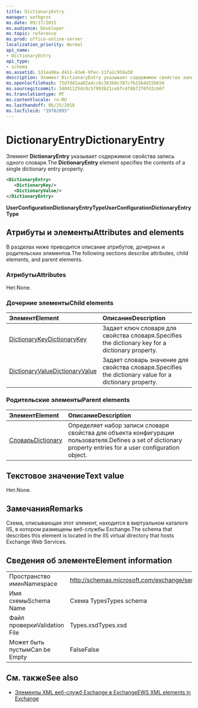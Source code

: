 ```yaml
---
title: DictionaryEntry
manager: sethgros
ms.date: 09/17/2015
ms.audience: Developer
ms.topic: reference
ms.prod: office-online-server
localization_priority: Normal
api_name:
- DictionaryEntry
api_type:
- schema
ms.assetid: 531ea96a-d411-43e6-9fec-11fa2c959a30
description: Элемент DictionaryEntry указывает содержимое свойства запись одного словаря.
ms.openlocfilehash: 75d7dd1aa82a4cc6c363b9c787cfb15b4d15b656
ms.sourcegitcommit: 34041125dc8c5f993b21cebfc4f8b72f0fd2cb6f
ms.translationtype: MT
ms.contentlocale: ru-RU
ms.lasthandoff: 06/25/2018
ms.locfileid: "19762095"
---
```

# <a name="dictionaryentry"></a><span data-ttu-id="4027d-103">DictionaryEntry</span><span class="sxs-lookup"><span data-stu-id="4027d-103">DictionaryEntry</span></span>

<span data-ttu-id="4027d-104">Элемент **DictionaryEntry** указывает содержимое свойства запись одного словаря.</span><span class="sxs-lookup"><span data-stu-id="4027d-104">The **DictionaryEntry** element specifies the contents of a single dictionary entry property.</span></span> 
  
```xml
<DictionaryEntry>
   <DictionaryKey/>
   <DictionaryValue/>
</DictionaryEntry>
```

 <span data-ttu-id="4027d-105">**UserConfigurationDictionaryEntryType**</span><span class="sxs-lookup"><span data-stu-id="4027d-105">**UserConfigurationDictionaryEntryType**</span></span>
## <a name="attributes-and-elements"></a><span data-ttu-id="4027d-106">Атрибуты и элементы</span><span class="sxs-lookup"><span data-stu-id="4027d-106">Attributes and elements</span></span>

<span data-ttu-id="4027d-107">В разделах ниже приводится описание атрибутов, дочерних и родительских элементов.</span><span class="sxs-lookup"><span data-stu-id="4027d-107">The following sections describe attributes, child elements, and parent elements.</span></span>
  
### <a name="attributes"></a><span data-ttu-id="4027d-108">Атрибуты</span><span class="sxs-lookup"><span data-stu-id="4027d-108">Attributes</span></span>

<span data-ttu-id="4027d-109">Нет.</span><span class="sxs-lookup"><span data-stu-id="4027d-109">None.</span></span>
  
### <a name="child-elements"></a><span data-ttu-id="4027d-110">Дочерние элементы</span><span class="sxs-lookup"><span data-stu-id="4027d-110">Child elements</span></span>

|<span data-ttu-id="4027d-111">**Элемент**</span><span class="sxs-lookup"><span data-stu-id="4027d-111">**Element**</span></span>|<span data-ttu-id="4027d-112">**Описание**</span><span class="sxs-lookup"><span data-stu-id="4027d-112">**Description**</span></span>|
|:-----|:-----|
|[<span data-ttu-id="4027d-113">DictionaryKey</span><span class="sxs-lookup"><span data-stu-id="4027d-113">DictionaryKey</span></span>](dictionarykey.md) <br/> |<span data-ttu-id="4027d-114">Задает ключ словаря для свойства словаря.</span><span class="sxs-lookup"><span data-stu-id="4027d-114">Specifies the dictionary key for a dictionary property.</span></span>  <br/> |
|[<span data-ttu-id="4027d-115">DictionaryValue</span><span class="sxs-lookup"><span data-stu-id="4027d-115">DictionaryValue</span></span>](dictionaryvalue.md) <br/> |<span data-ttu-id="4027d-116">Задает словарь значение для свойства словаря.</span><span class="sxs-lookup"><span data-stu-id="4027d-116">Specifies the dictionary value for a dictionary property.</span></span>  <br/> |
   
### <a name="parent-elements"></a><span data-ttu-id="4027d-117">Родительские элементы</span><span class="sxs-lookup"><span data-stu-id="4027d-117">Parent elements</span></span>

|<span data-ttu-id="4027d-118">**Элемент**</span><span class="sxs-lookup"><span data-stu-id="4027d-118">**Element**</span></span>|<span data-ttu-id="4027d-119">**Описание**</span><span class="sxs-lookup"><span data-stu-id="4027d-119">**Description**</span></span>|
|:-----|:-----|
|[<span data-ttu-id="4027d-120">Словарь</span><span class="sxs-lookup"><span data-stu-id="4027d-120">Dictionary</span></span>](dictionary.md) <br/> |<span data-ttu-id="4027d-121">Определяет набор записи словаря свойства для объекта конфигурации пользователя.</span><span class="sxs-lookup"><span data-stu-id="4027d-121">Defines a set of dictionary property entries for a user configuration object.</span></span>  <br/> |
   
## <a name="text-value"></a><span data-ttu-id="4027d-122">Текстовое значение</span><span class="sxs-lookup"><span data-stu-id="4027d-122">Text value</span></span>

<span data-ttu-id="4027d-123">Нет.</span><span class="sxs-lookup"><span data-stu-id="4027d-123">None.</span></span>
  
## <a name="remarks"></a><span data-ttu-id="4027d-124">Замечания</span><span class="sxs-lookup"><span data-stu-id="4027d-124">Remarks</span></span>

<span data-ttu-id="4027d-125">Схема, описывающая этот элемент, находится в виртуальном каталоге IIS, в котором размещены веб-службы Exchange.</span><span class="sxs-lookup"><span data-stu-id="4027d-125">The schema that describes this element is located in the IIS virtual directory that hosts Exchange Web Services.</span></span>
  
## <a name="element-information"></a><span data-ttu-id="4027d-126">Сведения об элементе</span><span class="sxs-lookup"><span data-stu-id="4027d-126">Element information</span></span>

|||
|:-----|:-----|
|<span data-ttu-id="4027d-127">Пространство имен</span><span class="sxs-lookup"><span data-stu-id="4027d-127">Namespace</span></span>  <br/> |http://schemas.microsoft.com/exchange/services/2006/types  <br/> |
|<span data-ttu-id="4027d-128">Имя схемы</span><span class="sxs-lookup"><span data-stu-id="4027d-128">Schema Name</span></span>  <br/> |<span data-ttu-id="4027d-129">Схема Types</span><span class="sxs-lookup"><span data-stu-id="4027d-129">Types schema</span></span>  <br/> |
|<span data-ttu-id="4027d-130">Файл проверки</span><span class="sxs-lookup"><span data-stu-id="4027d-130">Validation File</span></span>  <br/> |<span data-ttu-id="4027d-131">Types.xsd</span><span class="sxs-lookup"><span data-stu-id="4027d-131">Types.xsd</span></span>  <br/> |
|<span data-ttu-id="4027d-132">Может быть пустым</span><span class="sxs-lookup"><span data-stu-id="4027d-132">Can be Empty</span></span>  <br/> |<span data-ttu-id="4027d-133">False</span><span class="sxs-lookup"><span data-stu-id="4027d-133">False</span></span>  <br/> |
   
## <a name="see-also"></a><span data-ttu-id="4027d-134">См. также</span><span class="sxs-lookup"><span data-stu-id="4027d-134">See also</span></span>

- [<span data-ttu-id="4027d-135">Элементы XML веб-служб Exchange в Exchange</span><span class="sxs-lookup"><span data-stu-id="4027d-135">EWS XML elements in Exchange</span></span>](ews-xml-elements-in-exchange.md)

